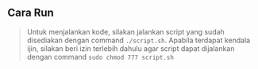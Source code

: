 ## Cara Run

> Untuk menjalankan kode, silakan jalankan script yang sudah disediakan dengan command ```./script.sh```. Apabila terdapat kendala ijin, silakan beri izin terlebih dahulu agar script dapat dijalankan dengan command ```sudo chmod 777 script.sh```
